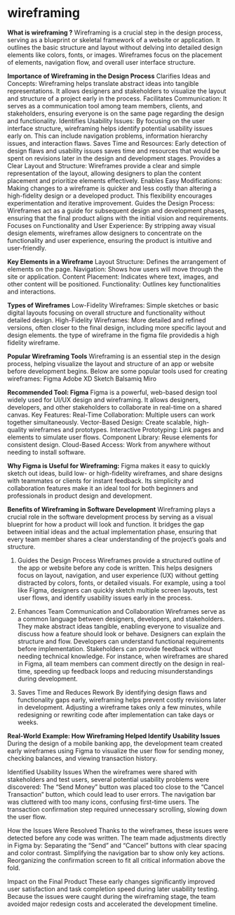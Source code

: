 # wireframing
**What is wireframing ?**
Wireframing is a crucial step in the design process, serving as a blueprint or skeletal framework of a website or application. It outlines the basic structure and layout without delving into detailed design elements like colors, fonts, or images. Wireframes focus on the placement of elements, navigation flow, and overall user interface structure.

**Importance of Wireframing in the Design Process**
Clarifies Ideas and Concepts:
Wireframing helps translate abstract ideas into tangible representations. It allows designers and stakeholders to visualize the layout and structure of a project early in the process.
Facilitates Communication:
It serves as a communication tool among team members, clients, and stakeholders, ensuring everyone is on the same page regarding the design and functionality.
Identifies Usability Issues:
By focusing on the user interface structure, wireframing helps identify potential usability issues early on. This can include navigation problems, information hierarchy issues, and interaction flaws.
Saves Time and Resources:
Early detection of design flaws and usability issues saves time and resources that would be spent on revisions later in the design and development stages.
Provides a Clear Layout and Structure:
Wireframes provide a clear and simple representation of the layout, allowing designers to plan the content placement and prioritize elements effectively.
Enables Easy Modifications:
Making changes to a wireframe is quicker and less costly than altering a high-fidelity design or a developed product. This flexibility encourages experimentation and iterative improvement.
Guides the Design Process:
Wireframes act as a guide for subsequent design and development phases, ensuring that the final product aligns with the initial vision and requirements.
Focuses on Functionality and User Experience:
By stripping away visual design elements, wireframes allow designers to concentrate on the functionality and user experience, ensuring the product is intuitive and user-friendly.

**Key Elements in a Wireframe**
Layout Structure: Defines the arrangement of elements on the page.
Navigation: Shows how users will move through the site or application.
Content Placement: Indicates where text, images, and other content will be positioned.
Functionality: Outlines key functionalities and interactions.

**Types of Wireframes**
Low-Fidelity Wireframes: Simple sketches or basic digital layouts focusing on overall structure and functionality without detailed design.
High-Fidelity Wireframes: More detailed and refined versions, often closer to the final design, including more specific layout and design elements.
the type of wireframe in the figma file providedis a high fidelity wireframe.

**Popular Wireframing Tools**
Wireframing is an essential step in the design process, helping visualize the layout and structure of an app or website before development begins. Below are some popular tools used for creating wireframes:
Figma
Adobe XD
Sketch
Balsamiq
Miro

**Recommended Tool: Figma**
Figma is a powerful, web-based design tool widely used for UI/UX design and wireframing. It allows designers, developers, and other stakeholders to collaborate in real-time on a shared canvas.
Key Features:
Real-Time Collaboration: Multiple users can work together simultaneously.
Vector-Based Design: Create scalable, high-quality wireframes and prototypes.
Interactive Prototyping: Link pages and elements to simulate user flows.
Component Library: Reuse elements for consistent design.
Cloud-Based Access: Work from anywhere without needing to install software.

**Why Figma is Useful for Wireframing:**
Figma makes it easy to quickly sketch out ideas, build low- or high-fidelity wireframes, and share designs with teammates or clients for instant feedback. Its simplicity and collaboration features make it an ideal tool for both beginners and professionals in product design and development.

**Benefits of Wireframing in Software Development**
Wireframing plays a crucial role in the software development process by serving as a visual blueprint for how a product will look and function. It bridges the gap between initial ideas and the actual implementation phase, ensuring that every team member shares a clear understanding of the project’s goals and structure.

1. Guides the Design Process
Wireframes provide a structured outline of the app or website before any code is written. This helps designers focus on layout, navigation, and user experience (UX) without getting distracted by colors, fonts, or detailed visuals. For example, using a tool like Figma, designers can quickly sketch multiple screen layouts, test user flows, and identify usability issues early in the process.

2. Enhances Team Communication and Collaboration
Wireframes serve as a common language between designers, developers, and stakeholders. They make abstract ideas tangible, enabling everyone to visualize and discuss how a feature should look or behave.
Designers can explain the structure and flow.
Developers can understand functional requirements before implementation.
Stakeholders can provide feedback without needing technical knowledge.
For instance, when wireframes are shared in Figma, all team members can comment directly on the design in real-time, speeding up feedback loops and reducing misunderstandings during development.

3. Saves Time and Reduces Rework
By identifying design flaws and functionality gaps early, wireframing helps prevent costly revisions later in development. Adjusting a wireframe takes only a few minutes, while redesigning or rewriting code after implementation can take days or weeks.


**Real-World Example: How Wireframing Helped Identify Usability Issues**
During the design of a mobile banking app, the development team created early wireframes using Figma to visualize the user flow for sending money, checking balances, and viewing transaction history.

Identified Usability Issues
When the wireframes were shared with stakeholders and test users, several potential usability problems were discovered:
The “Send Money” button was placed too close to the “Cancel Transaction” button, which could lead to user errors.
The navigation bar was cluttered with too many icons, confusing first-time users.
The transaction confirmation step required unnecessary scrolling, slowing down the user flow.

How the Issues Were Resolved
Thanks to the wireframes, these issues were detected before any code was written. The team made adjustments directly in Figma by:
Separating the “Send” and “Cancel” buttons with clear spacing and color contrast.
Simplifying the navigation bar to show only key actions.
Reorganizing the confirmation screen to fit all critical information above the fold.

Impact on the Final Product
These early changes significantly improved user satisfaction and task completion speed during later usability testing. Because the issues were caught during the wireframing stage, the team avoided major redesign costs and accelerated the development timeline.
